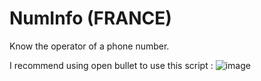 # NumInfo (FRANCE)
Know the operator of a phone number. 


I recommend using open bullet to use this script :
![image](https://user-images.githubusercontent.com/88597588/128643600-26c940c8-adab-4d05-9877-43b9cea82107.png)
